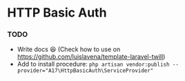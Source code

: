 # HTTP Basic Auth

### TODO

- Write docs 😆 (Check how to use on https://github.com/luislavena/template-laravel-twill)
- Add to install procedure: `php artisan vendor:publish --provider="A17\HttpBasicAuth\ServiceProvider"`
